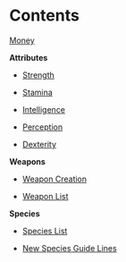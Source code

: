 # Contents

[Money](https://github.com/ikeman32/NewRPG/blob/master/CoreRules/Money.md)

**Attributes**

- [Strength](https://github.com/ikeman32/NewRPG/blob/master/CoreRules/Strength.md)

- [Stamina](https://github.com/ikeman32/NewRPG/blob/master/CoreRules/Stamina.md)

- [Intelligence](https://github.com/ikeman32/NewRPG/blob/master/CoreRules/Intelligence.md)

- [Perception](https://github.com/ikeman32/NewRPG/blob/master/CoreRules/Perception.md)

- [Dexterity](https://github.com/ikeman32/NewRPG/blob/master/CoreRules/Dexterity.md)

**Weapons**

- [Weapon Creation](https://github.com/ikeman32/NewRPG/blob/master/Weapons/Weapon%20Creation.md)

- [Weapon List]()

**Species**
- [Species List](https://github.com/ikeman32/NewRPG/blob/master/Species/Species%20List.md)

- [New Species Guide Lines](https://github.com/ikeman32/NewRPG/blob/master/Species/New%20Species%20Guide%20Lines.md)
